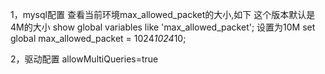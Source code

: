 1，mysql配置
查看当前环境max_allowed_packet的大小,如下 这个版本默认是4M的大小
show global variables like 'max_allowed_packet';
设置为10M
set global max_allowed_packet = 1024*1024*10;

2，驱动配置
allowMultiQueries=true